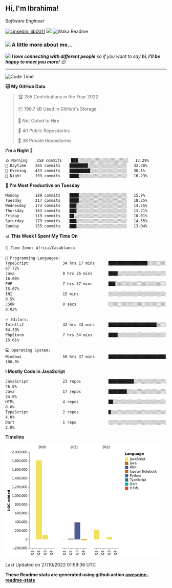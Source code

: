 <h2>Hi, I'm Ibrahima! </h2>
<p><em>Software Engineer 
</em></p>


[![Linkedin: iib0011](https://img.shields.io/badge/-iib0011-blue?style=flat-square&logo=Linkedin&logoColor=white&link=https://www.linkedin.com/in/iib0011/)](https://www.linkedin.com/in/iib0011/)
![](https://visitor-badge.glitch.me/badge?page_id=iib0011)
![Waka Readme](https://github.com/iib0011/iib0011/workflows/Waka%20Readme/badge.svg)


### <img src="https://media.giphy.com/media/VgCDAzcKvsR6OM0uWg/giphy.gif" width="50"> A little more about me...  


<img src="https://media.giphy.com/media/LnQjpWaON8nhr21vNW/giphy.gif" width="60"> <em><b>I love connecting with different people</b> so if you want to say <b>hi, I'll be happy to meet you more!</b> 😊</em>

---
<!--START_SECTION:waka-->
![Code Time](http://img.shields.io/badge/Code%20Time-1%2C311%20hrs%2052%20mins-blue)

**🐱 My GitHub Data** 

> 🏆 255 Contributions in the Year 2022
 > 
> 📦 196.7 kB Used in GitHub's Storage 
 > 
> 🚫 Not Opted to Hire
 > 
> 📜 40 Public Repositories 
 > 
> 🔑 38 Private Repositories  
 > 
**I'm a Night 🦉** 

```text
🌞 Morning    158 commits    ███░░░░░░░░░░░░░░░░░░░░░░   13.29% 
🌆 Daytime    385 commits    ████████░░░░░░░░░░░░░░░░░   32.38% 
🌃 Evening    453 commits    █████████░░░░░░░░░░░░░░░░   38.1% 
🌙 Night      193 commits    ████░░░░░░░░░░░░░░░░░░░░░   16.23%

```
📅 **I'm Most Productive on Tuesday** 

```text
Monday       189 commits    ████░░░░░░░░░░░░░░░░░░░░░   15.9% 
Tuesday      217 commits    ████░░░░░░░░░░░░░░░░░░░░░   18.25% 
Wednesday    173 commits    ███░░░░░░░░░░░░░░░░░░░░░░   14.55% 
Thursday     163 commits    ███░░░░░░░░░░░░░░░░░░░░░░   13.71% 
Friday       119 commits    ██░░░░░░░░░░░░░░░░░░░░░░░   10.01% 
Saturday     173 commits    ███░░░░░░░░░░░░░░░░░░░░░░   14.55% 
Sunday       155 commits    ███░░░░░░░░░░░░░░░░░░░░░░   13.04%

```


📊 **This Week I Spent My Time On** 

```text
⌚︎ Time Zone: Africa/Casablanca

💬 Programming Languages: 
TypeScript               34 hrs 17 mins      █████████████████░░░░░░░░   67.72% 
Java                     8 hrs 26 mins       ████░░░░░░░░░░░░░░░░░░░░░   16.66% 
PHP                      7 hrs 37 mins       ███░░░░░░░░░░░░░░░░░░░░░░   15.07% 
INI                      15 mins             ░░░░░░░░░░░░░░░░░░░░░░░░░   0.5% 
JSON                     0 secs              ░░░░░░░░░░░░░░░░░░░░░░░░░   0.02%

🔥 Editors: 
IntelliJ                 42 hrs 43 mins      █████████████████████░░░░   84.39% 
PhpStorm                 7 hrs 54 mins       ████░░░░░░░░░░░░░░░░░░░░░   15.61%

💻 Operating System: 
Windows                  50 hrs 37 mins      █████████████████████████   100.0%

```

**I Mostly Code in JavaScript** 

```text
JavaScript               23 repos            ███████████░░░░░░░░░░░░░░   46.0% 
Java                     17 repos            ████████░░░░░░░░░░░░░░░░░   34.0% 
HTML                     4 repos             ██░░░░░░░░░░░░░░░░░░░░░░░   8.0% 
TypeScript               2 repos             █░░░░░░░░░░░░░░░░░░░░░░░░   4.0% 
Dart                     1 repo              ░░░░░░░░░░░░░░░░░░░░░░░░░   2.0%

```


**Timeline**

![Chart not found](https://raw.githubusercontent.com/iib0011/iib0011/master/charts/bar_graph.png) 


 Last Updated on 27/10/2022 01:59:36 UTC
<!--END_SECTION:waka-->

**These Readme stats are generated using github action [awesome-readme-stats](https://github.com/iib0011/waka-readme-stats)**
